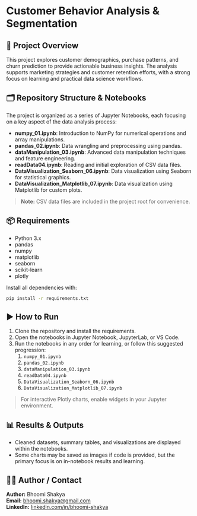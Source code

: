 # Customer Behavior Analysis & Segmentation

## 📖 Project Overview
This project explores customer demographics, purchase patterns, and churn prediction to provide actionable business insights. The analysis supports marketing strategies and customer retention efforts, with a strong focus on learning and practical data science workflows.

## 🗂️ Repository Structure & Notebooks
The project is organized as a series of Jupyter Notebooks, each focusing on a key aspect of the data analysis process:

- **numpy_01.ipynb**: Introduction to NumPy for numerical operations and array manipulations.
- **pandas_02.ipynb**: Data wrangling and preprocessing using pandas.
- **dataManipulation_03.ipynb**: Advanced data manipulation techniques and feature engineering.
- **readData04.ipynb**: Reading and initial exploration of CSV data files.
- **DataVisualization_Seaborn_06.ipynb**: Data visualization using Seaborn for statistical graphics.
- **DataVisualization_Matplotlib_07.ipynb**: Data visualization using Matplotlib for custom plots.

> **Note:** CSV data files are included in the project root for convenience.

## 📦 Requirements
- Python 3.x
- pandas
- numpy
- matplotlib
- seaborn
- scikit-learn
- plotly

Install all dependencies with:
```bash
pip install -r requirements.txt
```

## ▶️ How to Run
1. Clone the repository and install the requirements.
2. Open the notebooks in Jupyter Notebook, JupyterLab, or VS Code.
3. Run the notebooks in any order for learning, or follow this suggested progression:
   1. `numpy_01.ipynb`
   2. `pandas_02.ipynb`
   3. `dataManipulation_03.ipynb`
   4. `readData04.ipynb`
   5. `DataVisualization_Seaborn_06.ipynb`
   6. `DataVisualization_Matplotlib_07.ipynb`

> For interactive Plotly charts, enable widgets in your Jupyter environment.

## 📊 Results & Outputs
- Cleaned datasets, summary tables, and visualizations are displayed within the notebooks.
- Some charts may be saved as images if code is provided, but the primary focus is on in-notebook results and learning.

## 👩‍💻 Author / Contact
**Author:** Bhoomi Shakya  
**Email:** [bhoomi.shakya@gmail.com](mailto:bhoomi.shakya@gmail.com)  
**LinkedIn:** [linkedin.com/in/bhoomi-shakya](https://linkedin.com/in/bhoomi-shakya) 